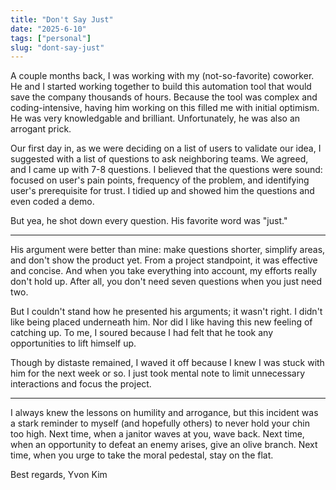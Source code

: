 ```yaml
---
title: "Don't Say Just"
date: "2025-6-10"
tags: ["personal"]
slug: "dont-say-just"
---
```


A couple months back, I was working with my (not-so-favorite) coworker. He and I started working together to build this automation tool that would save the company thousands of hours. Because the tool was complex and coding-intensive, having him working on this filled me with initial optimism. He was very knowledgable and brilliant. Unfortunately, he was also an arrogant prick.

Our first day in, as we were deciding on a list of users to validate our idea, I suggested with a list of questions to ask neighboring teams. We agreed, and I came up with 7-8 questions. I believed that the questions were sound: focused on user's pain points, frequency of the problem, and identifying user's prerequisite for trust. I tidied up and showed him the questions and even coded a demo.

But yea, he shot down every question. His favorite word was "just."

---

His argument were better than mine: make questions shorter, simplify areas, and don't show the product yet. From a project standpoint, it was effective and concise. And when you take everything into account, my efforts really don't hold up. After all, you don't need seven questions when you just need two.

But I couldn't stand how he presented his arguments; it wasn't right. I didn't like being placed underneath him. Nor did I like having this new feeling of catching up. To me, I soured because I had felt that he took any opportunities to lift himself up.

Though by distaste remained, I waved it off because I knew I was stuck with him for the next week or so. I just took mental note to limit unnecessary interactions and focus the project. 

---

I always knew the lessons on humility and arrogance, but this incident was a stark reminder to myself (and hopefully others) to never hold your chin too high. Next time, when a janitor waves at you, wave back. Next time, when an opportunity to defeat an enemy arises, give an olive branch. Next time, when you urge to take the moral pedestal, stay on the flat. 

Best regards,
Yvon Kim